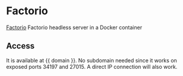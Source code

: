# Factorio

[Factorio](https://github.com/factoriotools/factorio-docker) Factorio headless server in a Docker container

## Access

It is available at {{ domain }}. No subdomain needed since it works on exposed ports 34197 and 27015. A direct IP connection will also work.
